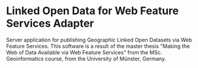 Linked Open Data for Web Feature Services Adapter
==============

Server application for publishing Geographic Linked Open Datasets via Web Feature Services. 
This software is a result of the master thesis "Making the Web of Data Available via Web Feature Services" from the MSc. Geoinformatics course, from the University of Münster, Germany. 
